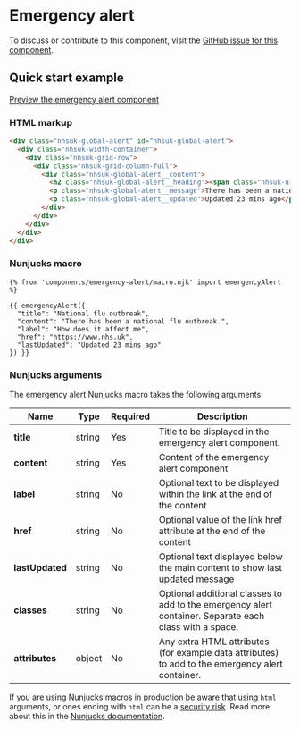 # Emergency alert

To discuss or contribute to this component, visit the [GitHub issue for this component](https://github.com/nhsuk/nhsuk-frontend/issues/166).

## Quick start example

[Preview the emergency alert component](https://nhsuk.github.io/nhsuk-frontend/components/emergency-alert/index.html)

### HTML markup

```html
<div class="nhsuk-global-alert" id="nhsuk-global-alert">
  <div class="nhsuk-width-container">
    <div class="nhsuk-grid-row">
      <div class="nhsuk-grid-column-full">
        <div class="nhsuk-global-alert__content">
          <h2 class="nhsuk-global-alert__heading"><span class="nhsuk-u-visually-hidden">Alert: </span>National flu outbreak</h2>
          <p class="nhsuk-global-alert__message">There has been a national flu outbreak. <a class="nhsuk-u-nowrap" href="https://www.nhs.uk" >How does it affect me</a></p>
          <p class="nhsuk-global-alert__updated">Updated 23 mins ago</p>
        </div>
      </div>
    </div>
  </div>
</div>
```

### Nunjucks macro

```
{% from 'components/emergency-alert/macro.njk' import emergencyAlert %}

{{ emergencyAlert({
  "title": "National flu outbreak",
  "content": "There has been a national flu outbreak.",
  "label": "How does it affect me",
  "href": "https://www.nhs.uk",
  "lastUpdated": "Updated 23 mins ago"
}) }}
```

### Nunjucks arguments

The emergency alert Nunjucks macro takes the following arguments:

| Name              | Type     | Required  | Description |
| ------------------|----------|-----------|-------------|
| **title**         | string   | Yes       | Title to be displayed in the emergency alert component. |
| **content**       | string   | Yes       | Content of the emergency alert component |
| **label**         | string   | No        | Optional text to be displayed within the link at the end of the content |
| **href**          | string   | No        | Optional value of the link href attribute at the end of the content |
| **lastUpdated**   | string   | No        | Optional text displayed below the main content to show last updated message |
| **classes**       | string   | No        | Optional additional classes to add to the emergency alert container. Separate each class with a space. |
| **attributes**    | object   | No        | Any extra HTML attributes (for example data attributes) to add to the emergency alert container. |

If you are using Nunjucks macros in production be aware that using `html` arguments, or ones ending with `html` can be a [security risk](https://developer.mozilla.org/en-US/docs/Glossary/Cross-site_scripting). Read more about this in the [Nunjucks documentation](https://mozilla.github.io/nunjucks/api.html#user-defined-templates-warning).

